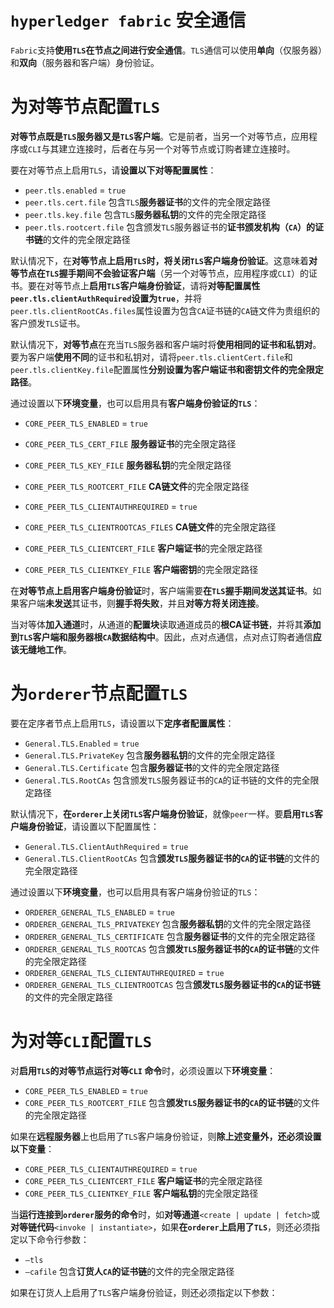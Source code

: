 # `hyperledger fabric` 安全通信

`Fabric`支持**使用`TLS`在节点之间进行安全通信**。`TLS`通信可以使用**单向**（仅服务器）和**双向**（服务器和客户端）身份验证。

# 为对等节点配置`TLS`

**对等节点既是`TLS`服务器又是`TLS`客户端**。它是前者，当另一个对等节点，应用程序或`CLI`与其建立连接时，后者在与另一个对等节点或订购者建立连接时。

要在对等节点上启用`TLS`，请**设置以下对等配置属性**：

+ `peer.tls.enabled` = `true`
+ `peer.tls.cert.file` 包含`TLS`**服务器证书**的文件的完全限定路径
+ `peer.tls.key.file` 包含`TLS`**服务器私钥**的文件的完全限定路径
+ `peer.tls.rootcert.file` 包含颁发`TLS`服务器证书的**证书颁发机构（`CA`）的证书链**的文件的完全限定路径

默认情况下，在**对等节点上启用`TLS`时，将关闭`TLS`客户端身份验证**。这意味着**对等节点在`TLS`握手期间不会验证客户端**（另一个对等节点，应用程序或`CLI`）的证书。要在对等节点上**启用`TLS`客户端身份验证**，请将**对等配置属性`peer.tls.clientAuthRequired`设置为`true`**，并将`peer.tls.clientRootCAs.files`属性设置为包含`CA`证书链的`CA`链文件为贵组织的客户颁发`TLS`证书。

默认情况下，**对等节点**在充当`TLS`服务器和客户端时将**使用相同的证书和私钥对**。要为客户端**使用不同**的证书和私钥对，请将`peer.tls.clientCert.file`和`peer.tls.clientKey.file`配置属性**分别设置为客户端证书和密钥文件的完全限定路径**。

通过设置以下**环境变量**，也可以启用具有**客户端身份验证的`TLS`**：

- `CORE_PEER_TLS_ENABLED` = `true`

- `CORE_PEER_TLS_CERT_FILE` **服务器证书**的完全限定路径
- `CORE_PEER_TLS_KEY_FILE` **服务器私钥**的完全限定路径
- `CORE_PEER_TLS_ROOTCERT_FILE` **CA链文件**的完全限定路径
- `CORE_PEER_TLS_CLIENTAUTHREQUIRED` = `true`
- `CORE_PEER_TLS_CLIENTROOTCAS_FILES` **CA链文件**的完全限定路径
- `CORE_PEER_TLS_CLIENTCERT_FILE` **客户端证书**的完全限定路径
- `CORE_PEER_TLS_CLIENTKEY_FILE` **客户端密钥**的完全限定路径

在**对等节点上启用客户端身份验证**时，客户端需要**在`TLS`握手期间发送其证书**。如果客户端**未发送**其证书，则**握手将失败**，并且**对等方将关闭连接**。

当对等体**加入通道**时，从通道的**配置块**读取通道成员的**根CA证书链**，并将其**添加到`TLS`客户端和服务器根`CA`数据结构中**。因此，点对点通信，点对点订购者通信**应该无缝地工作**。

# 为`orderer`节点配置`TLS`

要在定序者节点上启用`TLS`，请设置以下**定序者配置属性**：

- `General.TLS.Enabled` = `true`
- `General.TLS.PrivateKey` 包含**服务器私钥**的文件的完全限定路径
- `General.TLS.Certificate`  包含**服务器证书**的文件的完全限定路径
- `General.TLS.RootCAs`  包含颁发`TLS`服务器证书的`CA`的证书链的文件的完全限定路径

默认情况下，**在`orderer`上关闭`TLS`客户端身份验证**，就像`peer`一样。要**启用`TLS`客户端身份验证**，请设置以下配置属性：

- `General.TLS.ClientAuthRequired` = `true`
- `General.TLS.ClientRootCAs`  包含**颁发`TLS`服务器证书的`CA`的证书链**的文件的完全限定路径

通过设置以下**环境变量**，也可以启用具有客户端身份验证的`TLS`：

- `ORDERER_GENERAL_TLS_ENABLED` = `true`
- `ORDERER_GENERAL_TLS_PRIVATEKEY` 包含**服务器私钥**的文件的完全限定路径
- `ORDERER_GENERAL_TLS_CERTIFICATE`  包含**服务器证书**的文件的完全限定路径
- `ORDERER_GENERAL_TLS_ROOTCAS`  包含**颁发`TLS`服务器证书的`CA`的证书链**的文件的完全限定路径
- `ORDERER_GENERAL_TLS_CLIENTAUTHREQUIRED` = `true`
- `ORDERER_GENERAL_TLS_CLIENTROOTCAS`  包含**颁发`TLS`服务器证书的`CA`的证书链**的文件的完全限定路径

# 为对等`CLI`配置`TLS`

对**启用`TLS`的对等节点运行对等`CLI` 命令**时，必须设置以下**环境变量**：

- `CORE_PEER_TLS_ENABLED` = `true`
- `CORE_PEER_TLS_ROOTCERT_FILE`  包含**颁发`TLS`服务器证书的`CA`的证书链**的文件的完全限定路径

如果在**远程服务器**上也启用了`TLS`客户端身份验证，则**除上述变量外，还必须设置以下变量**：

- `CORE_PEER_TLS_CLIENTAUTHREQUIRED` = `true`
- `CORE_PEER_TLS_CLIENTCERT_FILE`  **客户端证书**的完全限定路径
- `CORE_PEER_TLS_CLIENTKEY_FILE`  **客户端私钥**的完全限定路径

当**运行连接到`orderer`服务的命令**时，如**对等通道**`<create | update | fetch>`或**对等链代码**`<invoke | instantiate>`，如果**在`orderer`上启用了`TLS`**，则还必须指定以下命令行参数：

- `–tls`
- `–cafile` 包含**订货人`CA`的证书链**的文件的完全限定路径

如果在订货人上启用了`TLS`客户端身份验证，则还必须指定以下参数：